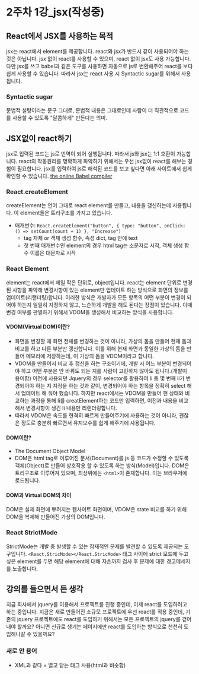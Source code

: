 # 2주차 1강_jsx(작성중)

## React에서 JSX를 사용하는 목적

jsx는 react에서 element를 제공합니다. react와 jsx가 반드시 같이 사용되어야 하는 것은 아닙니다. jsx 없이 react를 사용할 수 있으며, react 없이 jsx도 사용 가능합니다. 다만 jsx를 쓰고 babel과 같은 도구를 사용하면 자동으로 js로 변환해주어 react를 보다 쉽게 사용할 수 있습니다. 따라서 jsx는 react 사용 시 Syntactic sugar를 위해서 사용됩니다.

### Syntactic sugar

문법적 설탕이라는 문구 그대로, 문법적 내용은 그대로인데 사람이 더 직관적으로 코드를 사용할 수 있도록 "달콤하게" 만든다는 의미.

## JSX없이 react하기

jsx로 입력된 코드는 js로 번역이 되어 실행됩니다. 따라서 js와 jsx는 1:1 호환이 가능합니다. react의 작동원리를 명확하게 파악하기 위해서는 우선 jsx없이 react를 해보는 경험이 필요합니다. jsx를 입력하여 js로 해석된 코드를 보고 싶다면 아래 사이트에서 쉽게 확인할 수 있습니다.
[the online Babel compiler](https://babeljs.io/repl/#?presets=react&code_lz=GYVwdgxgLglg9mABACwKYBt1wBQEpEDeAUIogE6pQhlIA8AJjAG4B8AEhlogO5xnr0AhLQD0jVgG4iAXyJA)

### React.createElement

createElement는 언어 그대로 react element를 만들고, 내용을 갱신하는데 사용됩니다. 이 element들은 트리구조를 가지고 있습니다.

- 매개변수: `React.createElement("button", { type: "button", onClick: () => setCount(count + 1) }, "Increase")`
  - tag 자체 or 객체 생성 함수, 속성 dict, tag 안에 text
  - 첫 번째 매개변수인 element의 경우 html tag는 소문자로 시작, 객체 생성 함수 이름은 대문자로 시작

### React Element

element는 react에서 제일 작은 단위로, object입니다. react는 element 단위로 변경된 사항을 파악해 변경사항이 있는 element만 업데이트 하는 방식으로 화면의 정보를 업데이트(리랜더링)합니다. 이러한 방식은 개발자가 모든 항목의 어떤 부분이 변경이 되어야 하는지 일일히 지정하지 않고, 느슨하게 개발을 해도 된다는 장점이 있습니다. 이때 변경 여부를 판별하기 위해서 VDOM을 생성해서 비교하는 방식을 사용합니다.

#### VDOM(Virtual DOM)이란?

- 화면을 변경할 때 화면 전체를 변경하는 것이 아니라, 가상의 돔을 만들어 현재 돔과 비교를 하고 다른 부분만 갱신합니다. 이를 위해 현재 화면과 동일한 가상의 돔을 만들어 메모리에 저장하는데, 이 가상의 돔을 VDOM이라고 합니다.
- VDOM을 만들어서 비교 후 갱신을 하는 구조이기에, 개발 시 어느 부분이 변경되어야 하고 어떤 부분은 안 바꿔도 되는 지를 사람이 고민하지 않아도 됩니다.(개발이 용이함) 이전에 사용되던 Jquery의 경우 selector를 활용하여 li 중 몇 번째 li가 변경되어야 하는 지 지정을 하는 것과 같이, 변경되어야 하는 항목을 정확히 select 해서 업데이트 해 줘야 했습니다. 하지만 react에서는 VDOM을 만들어 현 상태와 비교하는 과정을 통해 li를 creatElement하는 코드만 입력하면, 이전과 내용을 비교해서 변경사항이 생긴 li 내용만 리랜더링합니다.
- 따라서 VDOM은 속도를 현격히 빠르게 만들어주기에 사용하는 것이 아니라, 괜찮은 정도로 충분히 빠르면서 유지보수를 쉽게 해주기에 사용됩니다.

#### DOM이란?

- The Document Object Model
- DOM은 html tag로 이루어진 문서(Document)를 js 등 코드가 수정할 수 있도록 객체(Object)로 만들어 상호작용 할 수 있도록 하는 방식(Model)입니다. DOM은 트리구조로 이루어져 있으며, 최상위에는 `<html>`이 존재합니다. 이는 브라우저에 로드됩니다.

#### DOM과 Virtual DOM의 차이

DOM은 실제 화면에 뿌려지는 웹사이트 화면이며, VDOM은 state 비교를 하기 위해 DOM을 복제해 만들어진 가상의 DOM입니다.

### React StrictMode

StrictMode는 개발 중 발생할 수 있는 잠재적인 문제를 발견할 수 있도록 제공되는 도구입니다. `<React.StricMode></React.StricMode>` 태그 사이에 strict 모드에 두고 싶은 element를 두면 해당 element에 대해 자손까지 검사 후 문제에 대한 경고메세지를 노출합니다.

## 강의를 들으면서 든 생각

지금 회사에서 jquery를 이용해서 프로젝트를 진행 중인데, 이제 react를 도입하려고 하는 중입니다. 지금은 새로 만들어진 소규모 프로젝트에 우선 react를 적용 중인데, 기존의 jquery 프로젝트에도 react를 도입하기 위해서는 모든 프로젝트의 jquery를 걷어내야 할까요? 아니면 신규로 생기는 페이지에만 react를 도입하는 방식으로 천천히 도입해나갈 수 있을까요?

### 새로 안 용어

- XML과 같다 = 열고 닫는 태그 사용(html과 비슷함)